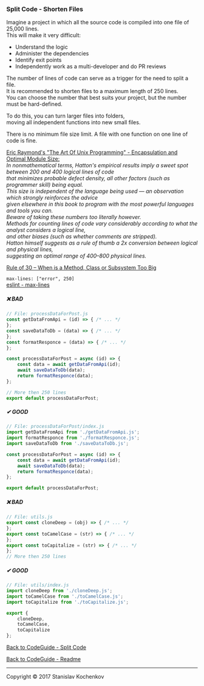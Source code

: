### Split Code - Shorten Files

Imagine a project in which all the source code is compiled into one file of 25,000 lines.  
This will make it very difficult:

* Understand the logic
* Administer the dependencies
* Identify exit points
* Independently work as a multi-developer and do PR reviews

The number of lines of code can serve as a trigger for the need to split a file.  
It is recommended to shorten files to a maximum length of 250 lines.  
You can choose the number that best suits your project, but the number must be hard-defined.

To do this, you can turn larger files into folders,  
moving all independent functions into new small files.

There is no minimum file size limit.
A file with one function on one line of code is fine.

[Eric Raymond's "The Art Of Unix Programming" - Encapsulation and Optimal Module Size:](http://catb.org/esr/writings/taoup/html/ch04s01.html)  
_In nonmathematical terms, Hatton's empirical results imply a sweet spot between 200 and 400 logical lines of code  
that minimizes probable defect density, all other factors (such as programmer skill) being equal.  
This size is independent of the language being used — an observation which strongly reinforces the advice  
given elsewhere in this book to program with the most powerful languages and tools you can.  
Beware of taking these numbers too literally however.  
Methods for counting lines of code vary considerably according to what the analyst considers a logical line,  
and other biases (such as whether comments are stripped).  
Hatton himself suggests as a rule of thumb a 2x conversion between logical and physical lines,  
suggesting an optimal range of 400–800 physical lines._

[Rule of 30 – When is a Method, Class or Subsystem Too Big](https://levelup.gitconnected.com/javascript-code-styling-best-practices-maximum-depth-and-lines-e89bd591186c)

`max-lines: ["error", 250]`  
[eslint - max-lines](https://eslint.org/docs/latest/rules/max-lines)

##### ❌ BAD

```javascript
// File: processDataForPost.js
const getDataFromApi = (id) => { /* ... */
};
const saveDataToDb = (data) => { /* ... */
};
const formatResponce = (data) => { /* ... */
};

const processDataForPost = async (id) => {
    const data = await getDataFromApi(id);
    await saveDataToDb(data);
    return formatResponce(data);
};

// More then 250 lines
export default processDataForPost;
```

##### ✔ GOOD

```javascript
// File: processDataForPost/index.js
import getDataFromApi from './getDataFromApi.js';
import formatResponce from './formatResponce.js';
import saveDataToDb from './saveDataToDb.js';

const processDataForPost = async (id) => {
    const data = await getDataFromApi(id);
    await saveDataToDb(data);
    return formatResponce(data);
};

export default processDataForPost;
```

##### ❌ BAD

```javascript
// File: utils.js
export const cloneDeep = (obj) => { /* ... */
};
export const toCamelCase = (str) => { /* ... */
};
export const toCapitalize = (str) => { /* ... */
};
// More then 250 lines
```

##### ✔ GOOD

```javascript
// File: utils/index.js
import cloneDeep from './cloneDeep.js';
import toCamelCase from './toCamelCase.js';
import toCapitalize from './toCapitalize.js';

export {
    cloneDeep,
    toCamelCase,
    toCapitalize
};
```

[Back to CodeGuide - Split Code](https://github.com/UserBug/codeGuide/blob/v2/docs/splitCode/index.md)

[Back to CodeGuide - Readme](https://github.com/UserBug/codeGuide/blob/v2)

---
Copyright © 2017 Stanislav Kochenkov 